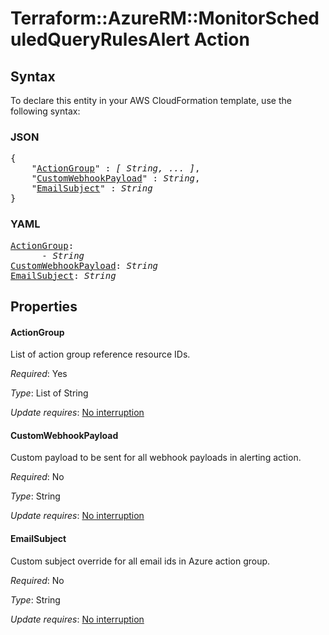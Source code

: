 # Terraform::AzureRM::MonitorScheduledQueryRulesAlert Action

## Syntax

To declare this entity in your AWS CloudFormation template, use the following syntax:

### JSON

<pre>
{
    "<a href="#actiongroup" title="ActionGroup">ActionGroup</a>" : <i>[ String, ... ]</i>,
    "<a href="#customwebhookpayload" title="CustomWebhookPayload">CustomWebhookPayload</a>" : <i>String</i>,
    "<a href="#emailsubject" title="EmailSubject">EmailSubject</a>" : <i>String</i>
}
</pre>

### YAML

<pre>
<a href="#actiongroup" title="ActionGroup">ActionGroup</a>: <i>
      - String</i>
<a href="#customwebhookpayload" title="CustomWebhookPayload">CustomWebhookPayload</a>: <i>String</i>
<a href="#emailsubject" title="EmailSubject">EmailSubject</a>: <i>String</i>
</pre>

## Properties

#### ActionGroup

List of action group reference resource IDs.

_Required_: Yes

_Type_: List of String

_Update requires_: [No interruption](https://docs.aws.amazon.com/AWSCloudFormation/latest/UserGuide/using-cfn-updating-stacks-update-behaviors.html#update-no-interrupt)

#### CustomWebhookPayload

Custom payload to be sent for all webhook payloads in alerting action.

_Required_: No

_Type_: String

_Update requires_: [No interruption](https://docs.aws.amazon.com/AWSCloudFormation/latest/UserGuide/using-cfn-updating-stacks-update-behaviors.html#update-no-interrupt)

#### EmailSubject

Custom subject override for all email ids in Azure action group.

_Required_: No

_Type_: String

_Update requires_: [No interruption](https://docs.aws.amazon.com/AWSCloudFormation/latest/UserGuide/using-cfn-updating-stacks-update-behaviors.html#update-no-interrupt)

